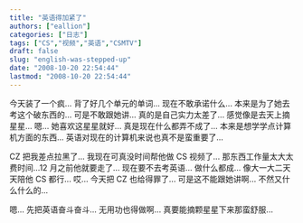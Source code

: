 ```yaml
---
title: "英语得加紧了"
authors: ["eallion"]
categories: ["日志"]
tags: ["CS","视频","英语","CSMTV"]
draft: false
slug: "english-was-stepped-up"
date: "2008-10-20 22:54:44"
lastmod: "2008-10-20 22:54:44"
---
```


今天装了一个疯... 背了好几个单元的单词...
现在不敢承诺什么... 本来是为了她去考这个破东西的... 可是不敢跟她讲... 真的是自己实力太差了... 感觉像是去天上摘星星...
嗯... 她喜欢这星星就好...
真是现在什么都弄不成了... 本来是想学学点计算机方面的东西... 英语对现在的计算机来说也真不是蛮重要了...

CZ 把我差点拉黑了... 我现在可真没时间帮他做 CS 视频了... 那东西工作量太大太费时间...12 月之前他就要走了...
现在要不去考英语... 做什么都成... 像大一大二天天陪他 CS 都行...
哎... 今天把 CZ 也给得罪了... 可是这不能跟她讲啊... 不然又什么什么的...

嗯... 先把英语奋斗奋斗... 无用功也得做啊... 真要能摘颗星星下来那蛮舒服...
